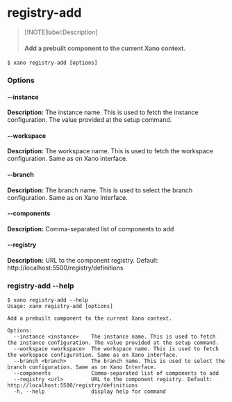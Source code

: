 # registry-add
>[!NOTE|label:Description]
> #### Add a prebuilt component to the current Xano context.

```term
$ xano registry-add [options]
```
### Options

#### --instance <instance>
**Description:** The instance name. This is used to fetch the instance configuration. The value provided at the setup command.
#### --workspace <workspace>
**Description:** The workspace name. This is used to fetch the workspace configuration. Same as on Xano interface.
#### --branch <branch>
**Description:** The branch name. This is used to select the branch configuration. Same as on Xano Interface.
#### --components
**Description:** Comma-separated list of components to add
#### --registry <url>
**Description:** URL to the component registry. Default: http://localhost:5500/registry/definitions

### registry-add --help
```term
$ xano registry-add --help
Usage: xano registry-add [options]

Add a prebuilt component to the current Xano context.

Options:
  --instance <instance>    The instance name. This is used to fetch the instance configuration. The value provided at the setup command.
  --workspace <workspace>  The workspace name. This is used to fetch the workspace configuration. Same as on Xano interface.
  --branch <branch>        The branch name. This is used to select the branch configuration. Same as on Xano Interface.
  --components             Comma-separated list of components to add
  --registry <url>         URL to the component registry. Default: http://localhost:5500/registry/definitions
  -h, --help               display help for command
```